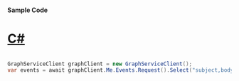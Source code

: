 #### Sample Code
# [C#](#tab/Csharp)

```C#

GraphServiceClient graphClient = new GraphServiceClient();
var events = await graphClient.Me.Events.Request().Select("subject,body,bodyPreview").GetAsync();

```